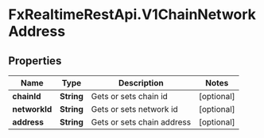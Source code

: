 # FxRealtimeRestApi.V1ChainNetworkAddress

## Properties

Name | Type | Description | Notes
------------ | ------------- | ------------- | -------------
**chainId** | **String** | Gets or sets chain id | [optional] 
**networkId** | **String** | Gets or sets network id | [optional] 
**address** | **String** | Gets or sets chain address | [optional] 


